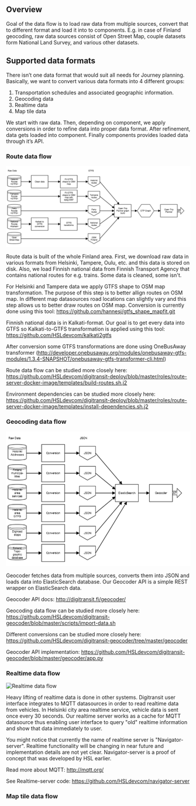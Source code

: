 ## Overview 
Goal of the data flow is to load raw data from multiple sources, convert that to different format and load it into to components. E.g. in case of Finland geocoding, raw data sources consist of Open Street Map, couple datasets form National Land Survey, and various other datasets.

## Supported data formats
There isn’t one data format that would suit all needs for Journey planning. Basically, we want to convert various data formats into 4 different groups:
1. Transportation schedules and associated geographic information.
2. Geocoding data
3. Realtime data
4. Map tile data

We start with raw data. Then, depending on component, we apply conversions in order to refine data into proper data format. After refinement, data gets loaded into component. Finally components provides loaded data through it’s API.

### Route data flow

![Route data flow](images/route_dataflow.png)

Route data is built of the whole Finland area. First, we download raw data in various formats from Helsinki, Tampere, Oulu, etc. and this data is stored on disk. Also, we load Finnish national data from Finnish Transport Agency that contains national routes for e.g. trains. Some data is cleaned, some isn't. 

For Helsinki and Tampere data we apply GTFS shape to OSM map transformation. The purpose of this step is to better allign routes on OSM map. In different map datasources road locations can slightly vary and this step allows us to better draw routes on OSM map. Conversion is currently done using this tool: https://github.com/hannesj/gtfs_shape_mapfit.git

Finnish national data is in Kalkati-format. Our goal is to get every data into GTFS so Kalkati-to-GTFS transformation is applied using this tool: https://github.com/HSLdevcom/kalkati2gtfs

After conversion some GTFS transformations are done using OneBusAway transformer (http://developer.onebusaway.org/modules/onebusaway-gtfs-modules/1.3.4-SNAPSHOT/onebusaway-gtfs-transformer-cli.html)

Route data flow can be studied more closely here:
https://github.com/HSLdevcom/digitransit-deploy/blob/master/roles/route-server-docker-image/templates/build-routes.sh.j2

Environment dependencies can be studied more closely here:
https://github.com/HSLdevcom/digitransit-deploy/blob/master/roles/route-server-docker-image/templates/install-dependencies.sh.j2

### Geocoding data flow

![Geocoding data flow](images/geocoder_dataflow.png)

Geocoder fetches data from multiple sources, converts them into JSON and loads data into ElasticSearch database. Our Geocoder API is a simple REST wrapper on ElasticSearch data. 

Geocoder API docs:
http://digitransit.fi/geocoder/

Geocoding data flow can be studied more closely here:
https://github.com/HSLdevcom/digitransit-geocoder/blob/master/scripts/import-data.sh

Different conversions can be studied more closely here:
https://github.com/HSLdevcom/digitransit-geocoder/tree/master/geocoder

Geocoder API implementation:
https://github.com/HSLdevcom/digitransit-geocoder/blob/master/geocoder/app.py

### Realtime data flow

![Realtime data flow](images/realtime.png)

Heavy lifting of realtime data is done in other systems. Digitransit user interface integrates to MQTT datasources in order to read realtime data from vehicles. In Helsinki city area realtime service, vehicle data is sent once every 30 seconds. Our realtime server works as a cache for MQTT datasource thus enabling user interface to query "old" realtime information and show that data immediately to user.

You might notice that currently the name of realtime server is "Navigator-server". Realtime functionality will be changing in near future and implementation details are not yet clear. Navigator-server is a proof of concept that was developed by HSL earlier.

Read more about MQTT:
http://mqtt.org/

See Realtime-server code:
https://github.com/HSLdevcom/navigator-server

### Map tile data flow